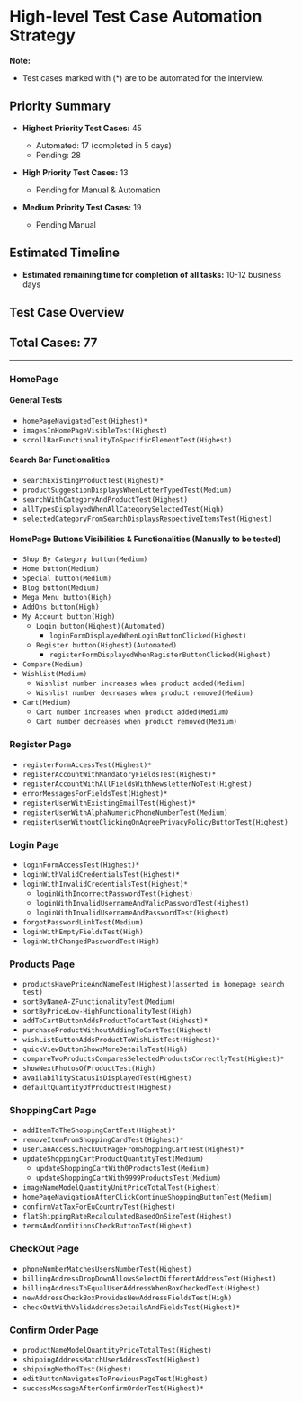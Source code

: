 # High-level Test Case Automation Strategy

**Note:**
- Test cases marked with (*) are to be automated for the interview.

## Priority Summary

- **Highest Priority Test Cases:** 45
  - Automated: 17 (completed in 5 days)
  - Pending: 28

- **High Priority Test Cases:** 13
  - Pending for Manual & Automation

- **Medium Priority Test Cases:** 19
  - Pending Manual

## Estimated Timeline

- **Estimated remaining time for completion of all tasks:** 10-12 business days

## Test Case Overview

## Total Cases: 77

------

### HomePage

#### General Tests
- `homePageNavigatedTest(Highest)*`
- `imagesInHomePageVisibleTest(Highest)`
- `scrollBarFunctionalityToSpecificElementTest(Highest)`

#### Search Bar Functionalities
- `searchExistingProductTest(Highest)*`
- `productSuggestionDisplaysWhenLetterTypedTest(Medium)`
- `searchWithCategoryAndProductTest(Highest)`
- `allTypesDisplayedWhenAllCategorySelectedTest(High)`
- `selectedCategoryFromSearchDisplaysRespectiveItemsTest(Highest)`

#### HomePage Buttons Visibilities & Functionalities (Manually to be tested)
- `Shop By Category button(Medium)`
- `Home button(Medium)`
- `Special button(Medium)`
- `Blog button(Medium)`
- `Mega Menu button(High)`
- `AddOns button(High)`
- `My Account button(High)`
    - `Login button(Highest)(Automated)`
        - `loginFormDisplayedWhenLoginButtonClicked(Highest)`
    - `Register button(Highest)(Automated)`
        - `registerFormDisplayedWhenRegisterButtonClicked(Highest)`
- `Compare(Medium)`
- `Wishlist(Medium)`
    - `Wishlist number increases when product added(Medium)`
    - `Wishlist number decreases when product removed(Medium)`
- `Cart(Medium)`
    - `Cart number increases when product added(Medium)`
    - `Cart number decreases when product removed(Medium)`

### Register Page

- `registerFormAccessTest(Highest)*`
- `registerAccountWithMandatoryFieldsTest(Highest)*`
- `registerAccountWithAllFieldsWithNewsletterNoTest(Highest)`
- `errorMessagesForFieldsTest(Highest)*`
- `registerUserWithExistingEmailTest(Highest)*`
- `registerUserWithAlphaNumericPhoneNumberTest(Medium)`
- `registerUserWithoutClickingOnAgreePrivacyPolicyButtonTest(Highest)`

### Login Page

- `loginFormAccessTest(Highest)*`
- `loginWithValidCredentialsTest(Highest)*`
- `loginWithInvalidCredentialsTest(Highest)*`
    - `loginWithIncorrectPasswordTest(Highest)`
    - `loginWithInvalidUsernameAndValidPasswordTest(Highest)`
    - `loginWithInvalidUsernameAndPasswordTest(Highest)`
- `forgotPasswordLinkTest(Medium)`
- `loginWithEmptyFieldsTest(High)`
- `loginWithChangedPasswordTest(High)`

### Products Page

- `productsHavePriceAndNameTest(Highest)(asserted in homepage search test)`
- `sortByNameA-ZFunctionalityTest(Medium)`
- `sortByPriceLow-HighFunctionalityTest(High)`
- `addToCartButtonAddsProductToCartTest(Highest)*`
- `purchaseProductWithoutAddingToCartTest(Highest)`
- `wishListButtonAddsProductToWishListTest(Highest)*`
- `quickViewButtonShowsMoreDetailsTest(High)`
- `compareTwoProductsComparesSelectedProductsCorrectlyTest(Highest)*`
- `showNextPhotosOfProductTest(High)`
- `availabilityStatusIsDisplayedTest(Highest)`
- `defaultQuantityOfProductTest(Highest)`

### ShoppingCart Page

- `addItemToTheShoppingCartTest(Highest)*`
- `removeItemFromShoppingCardTest(Highest)*`
- `userCanAccessCheckOutPageFromShoppingCartTest(Highest)*`
- `updateShoppingCartProductQuantityTest(Medium)`
    - `updateShoppingCartWith0ProductsTest(Medium)`
    - `updateShoppingCartWith9999ProductsTest(Medium)`
- `imageNameModelQuantityUnitPriceTotalTest(Highest)`
- `homePageNavigationAfterClickContinueShoppingButtonTest(Medium)`
- `confirmVatTaxForEuCountryTest(Highest)`
- `flatShippingRateRecalculatedBasedOnSizeTest(Highest)`
- `termsAndConditionsCheckButtonTest(Highest)`

### CheckOut Page

- `phoneNumberMatchesUsersNumberTest(Highest)`
- `billingAddressDropDownAllowsSelectDifferentAddressTest(Highest)`
- `billingAddressToEqualUserAddressWhenBoxCheckedTest(Highest)`
- `newAddressCheckBoxProvidesNewAddressFieldsTest(High)`
- `checkOutWithValidAddressDetailsAndFieldsTest(Highest)*`

### Confirm Order Page

- `productNameModelQuantityPriceTotalTest(Highest)`
- `shippingAddressMatchUserAddressTest(Highest)`
- `shippingMethodTest(Highest)`
- `editButtonNavigatesToPreviousPageTest(Highest)`
- `successMessageAfterConfirmOrderTest(Highest)*`
